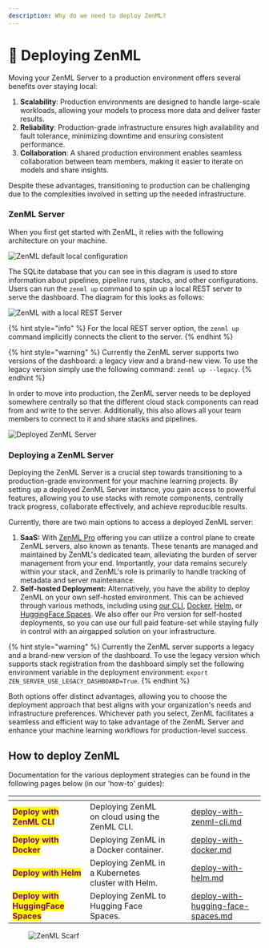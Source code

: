 ```yaml
---
description: Why do we need to deploy ZenML?
---
```


# 🤔 Deploying ZenML

Moving your ZenML Server to a production environment offers several benefits over staying local:

1. **Scalability**: Production environments are designed to handle large-scale workloads, allowing your models to process more data and deliver faster results.
2. **Reliability**: Production-grade infrastructure ensures high availability and fault tolerance, minimizing downtime and ensuring consistent performance.
3. **Collaboration**: A shared production environment enables seamless collaboration between team members, making it easier to iterate on models and share insights.

Despite these advantages, transitioning to production can be challenging due to the complexities involved in setting up the needed infrastructure.

### ZenML Server

When you first get started with ZenML, it relies with the following architecture on your machine.

![ZenML default local configuration](../../.gitbook/assets/Scenario1.png)

The SQLite database that you can see in this diagram is used to store information about pipelines, pipeline runs, stacks, and other configurations. Users can run the `zenml up` command to spin up a local REST server to serve the dashboard. The diagram for this looks as follows:

![ZenML with a local REST Server](../../.gitbook/assets/Scenario2.png)

{% hint style="info" %}
For the local REST server option, the `zenml up` command implicitly connects the client to the server.
{% endhint %}

{% hint style="warning" %}
Currently the ZenML server supports two versions of the dashboard: a legacy view
and a brand-new view. To use the legacy version simply use the following
command: `zenml up --legacy`.
{% endhint %}

In order to move into production, the ZenML server needs to be deployed somewhere centrally so that the different cloud stack components can read from and write to the server. Additionally, this also allows all your team members to connect to it and share stacks and pipelines.

![Deployed ZenML Server](../../.gitbook/assets/Scenario3.2.png)

### Deploying a ZenML Server

Deploying the ZenML Server is a crucial step towards transitioning to a production-grade environment for your machine learning projects. By setting up a deployed ZenML Server instance, you gain access to powerful features, allowing you to use stacks with remote components, centrally track progress, collaborate effectively, and achieve reproducible results.

Currently, there are two main options to access a deployed ZenML server:

1. **SaaS:** With [ZenML Pro](../zenml-pro/zenml-pro.md) offering you can utilize a control plane to create ZenML servers, also known as tenants. These tenants are managed and maintained by ZenML's dedicated team, alleviating the burden of server management from your end. Importantly, your data remains securely within your stack, and ZenML's role is primarily to handle tracking of metadata and server maintenance.
2. **Self-hosted Deployment:** Alternatively, you have the ability to deploy ZenML on your own self-hosted environment. This can be achieved through various methods, including using [our CLI](deploy-with-zenml-cli.md), [Docker](../../component-guide/model-registries/model-registries.md), [Helm](deploy-with-helm.md), or [HuggingFace Spaces](deploy-using-huggingface-spaces.md). We also offer our Pro version for self-hosted deployments, so you can use our full paid feature-set while staying fully in control with an airgapped solution on your infrastructure.

{% hint style="warning" %}
Currently the ZenML server supports a legacy and a brand-new version of the dashboard. To use the legacy version which supports stack registration from the dashboard simply set the following environment variable in the deployment environment: `export ZEN_SERVER_USE_LEGACY_DASHBOARD=True`.
{% endhint %}

Both options offer distinct advantages, allowing you to choose the deployment approach that best aligns with your organization's needs and infrastructure preferences. Whichever path you select, ZenML facilitates a seamless and efficient way to take advantage of the ZenML Server and enhance your machine learning workflows for production-level success.

## How to deploy ZenML

Documentation for the various deployment strategies can be found in the following pages below (in our 'how-to' guides):

<table data-card-size="large" data-view="cards"><thead><tr><th></th><th></th><th data-hidden></th><th data-hidden data-type="content-ref"></th><th data-hidden data-card-target data-type="content-ref"></th></tr></thead><tbody><tr><td><mark style="color:purple;"><strong>Deploy with ZenML CLI</strong></mark></td><td>Deploying ZenML on cloud using the ZenML CLI.</td><td></td><td></td><td><a href="https://docs.zenml.io/getting-started/deploying-zenml/deploy-with-zenml-cli">deploy-with-zenml-cli.md</a></td></tr><tr><td><mark style="color:purple;"><strong>Deploy with Docker</strong></mark></td><td>Deploying ZenML in a Docker container.</td><td></td><td></td><td><a href="https://docs.zenml.io/getting-started/deploying-zenml/deploy-with-docker">deploy-with-docker.md</a></td></tr><tr><td><mark style="color:purple;"><strong>Deploy with Helm</strong></mark></td><td>Deploying ZenML in a Kubernetes cluster with Helm.</td><td></td><td></td><td><a href="https://docs.zenml.io/getting-started/deploying-zenml/deploy-with-helm">deploy-with-helm.md</a></td></tr><tr><td><mark style="color:purple;"><strong>Deploy with HuggingFace Spaces</strong></mark></td><td>Deploying ZenML to Hugging Face Spaces.</td><td></td><td></td><td><a href="https://docs.zenml.io/getting-started/deploying-zenml/deploy-using-huggingface-spaces">deploy-with-hugging-face-spaces.md</a></td></tr></tbody></table>

<figure><img src="https://static.scarf.sh/a.png?x-pxid=f0b4f458-0a54-4fcd-aa95-d5ee424815bc" alt="ZenML Scarf"><figcaption></figcaption></figure>
